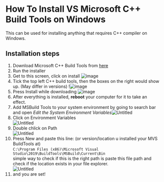# How To Install VS Microsoft C++ Build Tools on Windows
This can be used for installing anything that requires C++ compiler on Windows. 

## Installation steps
1. Download Microsoft C++ Build Tools from [here](https://visualstudio.microsoft.com/visual-cpp-build-tools/)
2. Run the installer
3. Get to this screen, click on install
![image](https://user-images.githubusercontent.com/29135514/151630397-a31a450e-b5da-4a01-8568-1b0fac9c1dda.png)
4. Tick the top left C++ build tools, then the boxes on the right would show up. (May differ in versions) !![image](https://user-images.githubusercontent.com/29135514/151630503-d238175e-ea50-4a3b-963d-8c31c465da28.png)
5. Press Install while downloading ![image](https://user-images.githubusercontent.com/29135514/151630625-eea0c784-685e-4e8f-aa67-c47aef7f0d80.png)
6. After everything is installed, **reboot** your computer for it to take an effect.
7. Add MSBuild Tools to your system environment by going to search bar and open *Edit the System Environment Variables*![Untitled](https://user-images.githubusercontent.com/29135514/148818730-4f063261-48c5-4849-8b49-a778fa2ab820.png)
8. Click on Environment Variables <br /> ![Untitled](https://user-images.githubusercontent.com/29135514/148818749-8f3b87a4-feb8-4642-b8a5-620e99c0f2a5.png)
9. Double chlick on Path <br /> ![Untitled](https://user-images.githubusercontent.com/29135514/148818786-30ef3b24-eaaa-423d-aecc-29359d38630b.png)
10. Press New and paste this line: (or version/location u installed your MVS BuildTools at) <br /> `C:\Program Files (x86)\Microsoft Visual Studio\2019\BuildTools\MSBuild\Current\Bin` <br /> simple way to check if this is the right path is paste this file path and check if the location exists in your file explorer. <br /> ![Untitled](https://user-images.githubusercontent.com/29135514/148819086-29e05f2e-9d67-4393-a4da-0f1841f18cdb.png)
11. and you are set!


